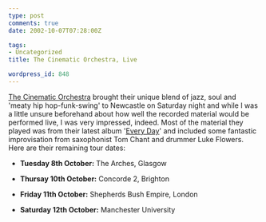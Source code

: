```yaml
---
type: post
comments: true
date: 2002-10-07T07:28:00Z

tags:
- Uncategorized
title: The Cinematic Orchestra, Live

wordpress_id: 848
---
```


[The Cinematic Orchestra](http://www.cinematicorchestra.com/) brought their unique blend of jazz, soul and 'meaty hip hop-funk-swing' to Newcastle on Saturday night and while I was a little unsure beforehand about how well the recorded material would be performed live, I was very impressed, indeed. Most of the material they played was from their latest album '[Every Day](http://www.boomkat.com/item.cfm?merchID=7205)' and included some fantastic improvisation from saxophonist Tom Chant and drummer Luke Flowers. Here are their remaining tour dates:   



	

  


  * **Tuesday 8th October:** The Arches, Glasgow
  


  * **Thursay 10th October:** Concorde 2, Brighton
  


  * **Friday 11th October:** Shepherds Bush Empire, London
  


  * **Saturday 12th October:** Manchester University
  


